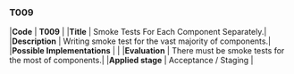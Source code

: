 ### T009

|**Code**           | **T009** |
|**Title**          | Smoke Tests For Each Component Separately.|
|**Description**    | Writing smoke test for the vast majority of components.|
|**Possible Implementations** | |
|**Evaluation**     | There must be smoke tests for the most of components.|
|**Applied stage**  | Acceptance / Staging |
